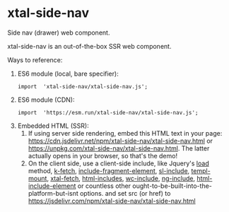 # xtal-side-nav

Side nav (drawer) web component.

xtal-side-nav is an out-of-the-box SSR web component.

Ways to reference:

1.  ES6 module (local, bare specifier):
    ```
    import  'xtal-side-nav/xtal-side-nav.js';
    ```
2.  ES6 module (CDN):
    ```
    import  'https://esm.run/xtal-side-nav/xtal-side-nav.js';
    ```
3.  Embedded HTML (SSR):
      1.  If using server side rendering, embed this HTML text in your page:  https://cdn.jsdelivr.net/npm/xtal-side-nav/xtal-side-nav.html or https://unpkg.com/xtal-side-nav/xtal-side-nav.html.  The latter actually opens in your browser, so that's the demo!
      2.  On the client side, use a client-side include, like Jquery's [load](https://api.jquery.com/load/) method, [k-fetch](https://github.com/bahrus/k-fetch), [include-fragment-element](https://github.com/github/include-fragment-element), [sl-include](https://shoelace.style/components/include), [templ-mount](https://github.com/bahrus/templ-mount), [xtal-fetch](https://github.com/bahrus/xtal-fetch), [html-includes](https://www.filamentgroup.com/lab/), [wc-include](https://www.npmjs.com/package/@vanillawc/wc-include), [ng-include](https://www.w3schools.com/angular/ng_ng-include.asp), [html-include-element](https://www.npmjs.com/package/html-include-element) or countless other ought-to-be-built-into-the-platform-but-isnt options. and set src (or href) to https://jsdelivr.com/npm/xtal-side-nav/xtal-side-nav.html

<!-- https://codepen.io/bahrus/pen/yLzPZRN -->
